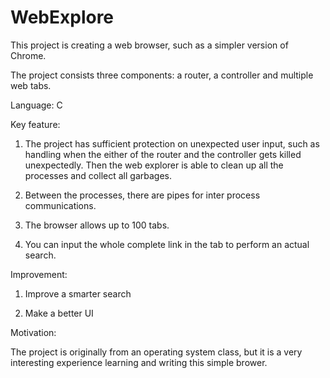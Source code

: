 # WebExplore
This project is creating a web browser, such as a simpler version of Chrome.

The project consists three components: a router, a controller and multiple web tabs. 

Language: C

Key feature: 

1. The project has sufficient protection on unexpected user input, such as handling when the either of the router and the controller gets killed unexpectedly. Then the web explorer is able to clean up all the processes and collect all garbages.

2. Between the processes, there are pipes for inter process communications. 

3. The browser allows up to 100 tabs.

4. You can input the whole complete link in the tab to perform an actual search.

Improvement:

1. Improve a smarter search

2. Make a better UI

Motivation:

The project is originally from an operating system class, but it is a very interesting experience learning and writing this simple brower.